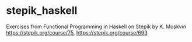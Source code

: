 # stepik_haskell
Exercises from Functional Programming in Haskell on Stepik by K. Moskvin https://stepik.org/course/75, https://stepik.org/course/693
